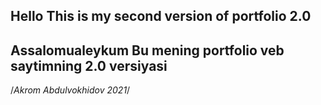 ## Hello This is my second version of portfolio 2.0

## Assalomualeykum Bu mening portfolio veb saytimning 2.0 versiyasi

/*Akrom Abdulvokhidov 2021*/
